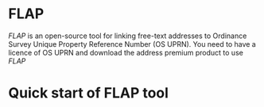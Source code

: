 # FLAP

*FLAP* is an open-source tool for linking free-text addresses to 
Ordinance Survey Unique Property Reference Number (OS UPRN). You need to have a
licence of OS UPRN and download the address premium product to use *FLAP*

# Quick start of FLAP tool
